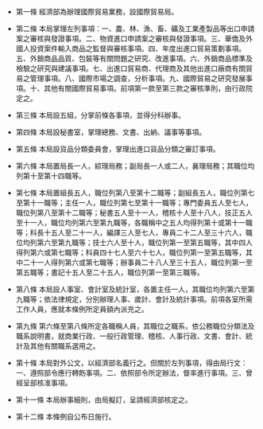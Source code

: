 * 第一條 經濟部為辦理國際貿易業務，設國際貿易局。

* 第二條 本局掌理左列事項：一、農、林、漁、畜、礦及工業產製品等出口申請案之審核與發證事項。二、物資進口申請案之審核與發證事項。三、華僑及外國人投資案件輸入商品之監督與審核事項。四、年度出進口貿易策劃事項。五、外銷商品品質、包裝等有關問題之研究、改進事項。六、外銷商品標準及檢驗之研究與建議事項。七、出進口貿易商、代理商及其他出進口廠商有關貿易之管理事項。八、國際市場之調查，分析事項。九、國際貿易之研究發展事項。十、其他有關國際貿易事項。前項第一款至第三款之審核準則，由行政院定之。

* 第三條 本局設五組，分掌前條各事項，並得分科辦事。

* 第四條 本局設秘書室，掌理總務、文書、出納、議事等事項。

* 第五條 本局設貨品分類委員會，掌理出進口貨品分類之審訂事項。

* 第六條 本局置局長一人，綜理局務；副局長一人或二人，襄理局務；其職位均列第十至第十四職等。

* 第七條 本局置組長五人，職位列第八至第十二職等；副組長五人，職位列第七至第十一職等；主任一人，職位列第七至第十一職等；專門委員五人至七人，職位列第八至第十二職等；秘書五人至十一人，稽核十人至十八人，技正五人至十一人，職位均列第六至第九職等，各職稱中之五人均得列第十或第十一職等；科長十五人至二十一人，編譯三人至七人，專員二十二人至三十六人，職位均列第六至第九職等；技士六人至十人，職位列第一至第五職等，其中四人得列第六或第七職等；科員四十七人至六十七人，職位列第一至第五職等，其中二十一人得列第六或第七職等；辦事員二十八人至三十五人，職位列第一至第五職等；書記十五人至二十五人，職位列第一至第三職等。

* 第八條 本局設人事室、會計室及統計室，各置主任一人，其職位均列第六至第九職等；依法律規定，分別辦理人事、歲計、會計及統計事項。前項各室所需工作人員，應就本條例所定員額內派充之。

* 第九條 第六條至第八條所定各職稱人員，其職位之職系，依公務職位分類法及職系說明書，就商業行政、一般行政管理、稽核、人事行政、文書、會計、統計及其他有關職系選用之。

* 第十條 本局對外公文，以經濟部名義行之。但關於左列事項，得由局行文：一、遵照部令應行轉飭事項。二、依照部令所定辦法，督率進行事項。三、曾經呈部核准事項。

* 第十一條 本局辦事細則，由局擬訂，呈請經濟部核定之。

* 第十二條 本條例自公布日施行。

